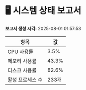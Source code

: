 # 🖥️ 시스템 상태 보고서

**보고서 생성 시각:** 2025-08-01 01:57:53

| 항목                 | 값              |
|----------------------|-----------------|
| CPU 사용률           | 3.5% |
| 메모리 사용률        | 43.3% |
| 디스크 사용률        | 82.6% |
| 활성 프로세스 수     | 233개 |